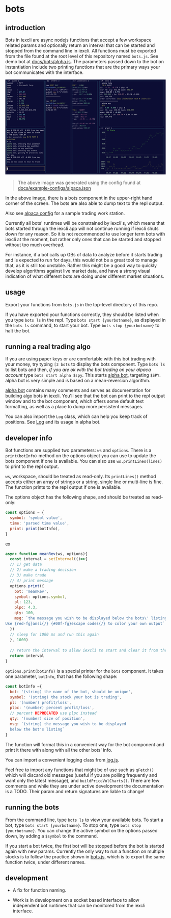 # bots

## introduction

Bots in iexcli are async nodejs functions that accept a few workspace related
params and optionally return an interval that can be started and stopped from
the command line in iexcli. All functions must be exported from the file found
at the root level of this repository named `bots.js`. See demo bot at
[docs/bots/alpha.js](docs/bots/alpha.js). The parameters passed down to the
bot on instantiation include two printing functions that are the primary ways
your bot communicates with the interface.

![iexcli workspace with bots window and other data components](../../img/bots.png)
> The above image was generated using the config found at
[docs/example-configs/alpaca.json](docs/example-configs/alpaca.json) 

In the above image, there is a bots component in the upper-right hand corner of
the screen. The bots are also able to dump text to the repl output.

Also see [alpaca config](docs/example-configs/alpaca.json) for a sample trading
work station.

Currently all bots' runtimes will be constrained by iexcli's, which means that
bots started through the iexcli app will not continue running if iexcli shuts
down for any reason. So it is not recommended to use longer term bots with
iexcli at the moment, but rather only ones that can be started and stopped
without too much overhead.

For instance, if a bot calls up GBs of data to analyze before it starts
trading and is expected to run for days, this would not be a great tool to
manage that, as it is still too unstable. Rather this might be a good way to
quickly develop algorithms against live market data, and have a strong visual
indication of what different bots are doing under different market situations.

## usage

Export your functions from `bots.js` in the top-level directory of this repo.

If you have exported your functions correctly, they should be listed when you
type `bots ls` in the repl. Type `bots start {yourbotname}`, as displayed in
the `bots ls` command, to start your bot. Type `bots stop {yourbotname}` to
halt the bot.

## running a real trading algo

If you are using paper keys or are comfortable with this bot trading with your
money, try typing `[3 bots` to display the bots component. Type `bots ls` to
list bots and then, *if you are ok with the bot trading on your alpaca account*
type `bots start alpha $spy`. This starts [alpha bot](alpha.js), targeting
`$SPY`. alpha bot is very simple and is based on a mean-reversion algorithm. 

[alpha bot](alpha.js) contains many comments and serves as documentation for
building algo bots in iexcli. You'll see that the bot can print to the repl
output window and to the bot component, which offers some default text
formatting, as well as a place to dump more persistent messages. 

You can also import the `Log` class, which can help you keep track of
positions. See [Log](../../src/log/log.js) and its usage in alpha bot.

## developer info

Bot functions are supplied two parameters: `ws` and `options`. There is a
`print(botInfo)` method on the options object you can use to update the bots
component if one is available. You can also use `ws.printLines(lines)` to
print to the repl output.

`ws`, workspace, should be treated as read-only. Its `printLines()` method
accepts either an array of strings or a string, single line or multi-line is
fine. The function prints to the repl output if one is available.

The options object has the following shape, and should be treated as
read-only:

```javascript
const options = {
  symbol: 'symbol value',
  time: 'parsed time value',
  print: print(botInfo),
}
```
ex
```javascript
async function meanRev(ws, options){
  const interval = setInterval(()=>{
  // 1) get data
  // 2) make a trading decision
  // 3) make trade
  // 4) print message
  options.print({
    bot: 'meanRev',
    symbol: options.symbol,
    pl: 123,
    plpc: 4.3,
    qty: 100,
    msg: `the message you wish to be displayed below the bots\' listing.
Use {red-fg}ansi{/} {#00f-fg}escape codes{/} to color your own output`
  })
  // sleep for 1000 ms and run this again
  }, 1000)

  // return the interval to allow iexcli to start and clear it from the repl
  return interval
}
```

`options.print(botInfo)` is a special printer for the `bots` component. It takes
one parameter, `botInfo`, that has the following shape:

```javascript
const botInfo ={
  bot: '(string) the name of the bot, should be unique',
  symbol: '(string) the stock your bot is trading',
  pl: '(number) profit/loss',
  plpc: '(number) percent profit/loss',
  // percent DEPRECATED use plpc instead
  qty: '(number) size of position',
  msg: `(string) the message you wish to be displayed
  below the bot's listing`
}
```

The function will format this in a convenient way for the bot component and
print it there with along with all the other bots' info.

You can import a convenient logging class from [log.js](../../src/log/log.js).

Feel free to import any functions that might be of use such as `qFetch()` which
will discard old messages (useful if you are polling frequently and want only
the latest message), and `buildPriceVolCharts()`. There are few comments and
while they are under active development the documentation is a TODO. Their
param and return signatures are liable to change!

## running the bots

From the command line, type `bots ls` to view your available bots. To start a
bot, type `bots start {yourbotname}`. To stop one, type `bots stop
{yourbotname}`. You can change the active symbol on the options passed down,
by adding a `$symbol` to the command.

If you start a bot twice, the first bot will be stopped before the bot is
started again with new params. Currently the only way to run a function on
multiple stocks is to follow the practice shown in [bots.js](../../bots.js),
which is to export the same function twice, under different names.

## development

- A fix for function naming.

- Work is in development on a socket based interface to allow independent bot
  runtimes that can be monitored from the iexcli interface.


